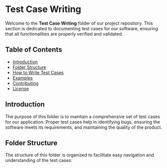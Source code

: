 # Test Case Writing

Welcome to the **Test Case Writing** folder of our project repository. This section is dedicated to documenting test cases for our software, ensuring that all functionalities are properly verified and validated.

## Table of Contents

- [Introduction](#introduction)
- [Folder Structure](#folder-structure)
- [How to Write Test Cases](#how-to-write-test-cases)
- [Examples](#examples)
- [Contributing](#contributing)
- [License](#license)

## Introduction

The purpose of this folder is to maintain a comprehensive set of test cases for our application. Proper test cases help in identifying bugs, ensuring the software meets its requirements, and maintaining the quality of the product.

## Folder Structure

The structure of this folder is organized to facilitate easy navigation and understanding of the test cases:

